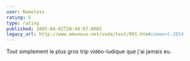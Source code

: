 ```yaml
---
user: Nameless
rating: 5
type: rating
published: 2005-04-02T20:40:07.000Z
legacy_url: http://www.emunova.net/veda/test/891.htm#comment-2854
---
```

Tout simplement le plus gros trip vidéo-ludique que j'ai jamais eu.